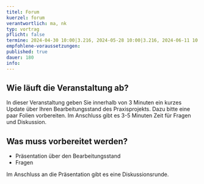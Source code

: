 ```yaml
---
titel: Forum
kuerzel: forum
verantwortlich: ma, nk
typ: vortrag
pflicht: false
termine: 2024-04-30 10:00|3.216, 2024-05-28 10:00|3.216, 2024-06-11 10:00|3.216,2024-06-25 10:00|3.216, 2024-09-07 10:00|3.216
empfohlene-voraussetzungen: 
published: true
dauer: 180
info: 
---
```


## 

## Wie läuft die Veranstaltung ab?

In dieser Veranstaltung geben Sie innerhalb von 3 Minuten ein kurzes Update über Ihren Bearbeitungsstand des Praxisprojekts. Dazu bitte eine paar Folien vorbereiten. Im Anschluss gibt es 3-5 Minuten Zeit für Fragen und Diskussion.

## Was muss vorbereitet werden?
* Präsentation über den Bearbeitungsstand
* Fragen


Im Anschluss an die Präsentation gibt es eine Diskussionsrunde.
